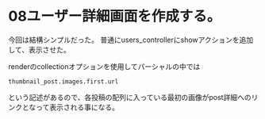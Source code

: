 # 08ユーザー詳細画面を作成する。

今回は結構シンプルだった。
普通にusers_controllerにshowアクションを追加して、表示させた。

renderのcollectionオプションを使用してパーシャルの中では

```
thumbnail_post.images.first.url
```

という記述があるので、各投稿の配列に入っている最初の画像がpost詳細へのリンクとなって表示される事になる。

